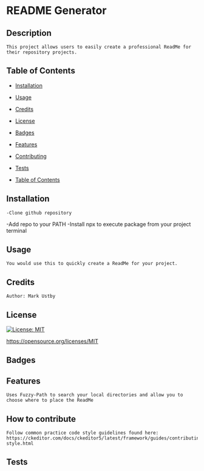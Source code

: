 # README Generator

## Description
    This project allows users to easily create a professional ReadMe for their repository projects.
    
## Table of Contents


   - [Installation](#installation)

   - [Usage](#usage)

   - [Credits](#credits)

   - [License](#license)

   - [Badges](#badges)

   - [Features](#features)

   - [Contributing](#contributing)

   - [Tests](#tests)

   - [Table of Contents](#tableofcontents)


## Installation
    -Clone github repository
-Add repo to your PATH
-Install npx to execute package from your project terminal
## Usage
    You would use this to quickly create a ReadMe for your project.
## Credits
    Author: Mark Ustby
## License

  [![License: MIT](https://img.shields.io/badge/License-MIT-yellow.svg)](https://opensource.org/licenses/MIT)

  https://opensource.org/licenses/MIT

## Badges
    
## Features
    Uses Fuzzy-Path to search your local directories and allow you to choose where to place the ReadMe
## How to contribute
    Follow common practice code style guidelines found here: https://ckeditor.com/docs/ckeditor5/latest/framework/guides/contributing/code-style.html
## Tests
    



  

